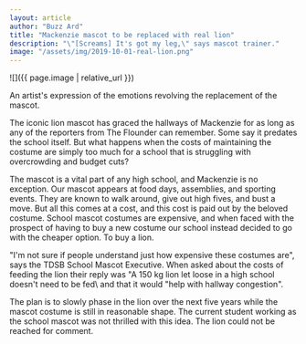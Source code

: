 ```yaml
---
layout: article
author: "Buzz Ard"
title: "Mackenzie mascot to be replaced with real lion"
description: "\"[Screams] It's got my leg,\" says mascot trainer."
image: "/assets/img/2019-10-01-real-lion.png"
---
```


![]({{ page.image | relative_url }})

An artist's expression of the emotions revolving the replacement of the mascot.

The iconic lion mascot has graced the hallways of Mackenzie for as long as any of the reporters from The Flounder can remember. Some say it predates the school itself. But what happens when the costs of maintaining the costume are simply too much for a school that is struggling with overcrowding and budget cuts?

The mascot is a vital part of any high school, and Mackenzie is no exception. Our mascot appears at food days, assemblies, and sporting events. They are known to walk around, give out high fives, and bust a move. But all this comes at a cost, and this cost is paid out by the beloved costume. School mascot costumes are expensive, and when faced with the prospect of having to buy a new costume our school instead decided to go with the cheaper option. To buy a lion.

"I'm not sure if people understand just how expensive these costumes are", says the TDSB School Mascot Executive. When asked about the costs of feeding the lion their reply was "A 150 kg lion let loose in a high school doesn't need to be fed\ and that it would "help with hallway congestion".

The plan is to slowly phase in the lion over the next five years while the mascot costume is still in reasonable shape. The current student working as the school mascot was not thrilled with this idea. The lion could not be reached for comment.
